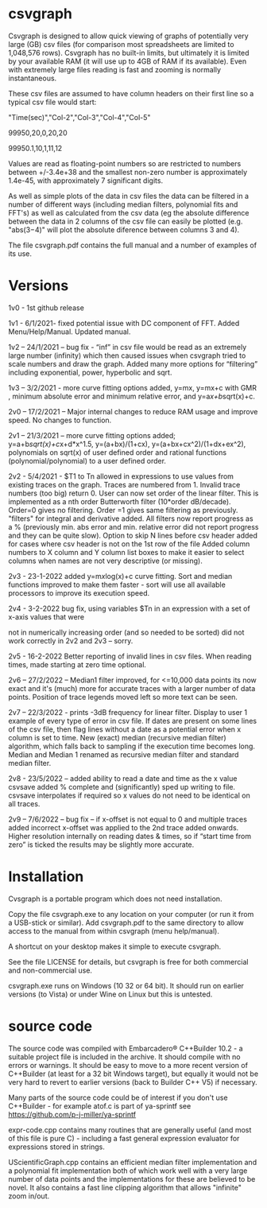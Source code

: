 # csvgraph
Csvgraph is designed to allow quick viewing of graphs of potentially very large (GB) csv files (for comparison most spreadsheets are limited to 1,048,576 rows). Csvgraph has no built-in limits, but ultimately it is limited by your available RAM (it will use up to 4GB of RAM if its available). Even with extremely large files reading is fast and zooming is normally instantaneous.

These csv files are assumed to have column headers on their first line so a typical csv file would start:

  "Time(sec)","Col-2","Col-3","Col-4","Col-5"
  
  99950,20,0,20,20
  
  99950.1,10,1,11,12

Values are read as floating-point numbers so are restricted to numbers between +/-3.4e+38 and the smallest non-zero number is approximately 1.4e-45, with approximately 7 significant digits.

As well as simple plots of the data in csv files the data can be filtered in a number of different ways (including median filters, polynomial fits and FFT's) as well as calculated from the csv data (eg the absolute difference between the data in 2 columns of the csv file can easily be plotted (e.g. "abs($3-$4)" will plot the absolute diference between columns 3 and 4).

The file csvgraph.pdf contains the full manual and a number of examples of its use.

# Versions
1v0 - 1st github release

1v1 - 6/1/2021- fixed potential issue with DC component of FFT. Added Menu/Help/Manual. Updated manual.

1v2 – 24/1/2021 – bug fix - “inf” in csv file would be read as an extremely large number (infinity) 
     which then caused issues when csvgraph tried to scale numbers and draw the 
     graph.	Added many more options for “filtering” including exponential, power, hyperbolic and sqrt.

1v3 – 3/2/2021	- more curve fitting options added, y=mx, y=mx+c with GMR , minimum absolute 
error and minimum relative error, and y=a*x+b*sqrt(x)+c.

2v0 – 17/2/2021 – Major internal changes to reduce RAM usage and improve speed. 
No changes to function.

2v1 – 21/3/2021 – more curve fitting options added;  y=a+b*sqrt(x)+c*x+d*x^1.5, y=(a+bx)/(1+cx), 
y=(a+bx+cx^2)/(1+dx+ex^2), polynomials on sqrt(x) of user defined order and rational functions (polynomial/polynomial) to a user defined order.

2v2 - 5/4/2021 - $T1 to Tn allowed in expressions to use values from existing traces on the graph.
 Traces are numbered from 1. Invalid trace numbers (too big) return 0.
User can now set order of the linear filter. This is implemented as a nth order Butterworth filter (10*order dB/decade). Order=0 gives no filtering. Order =1 gives same filtering as previously.
"filters" for integral and derivative added.
All filters now report progress as a % (previously min. abs error and min. relative error did not report progress and they can be quite slow).
Option to skip N lines before csv header added for cases where csv header is not on the 1st row of the file
Added column numbers to X column and Y column list boxes to make it easier to select columns when names are not very descriptive (or missing).

2v3 - 23-1-2022 added y=m*x*log(x)+c curve fitting.
 Sort and median functions improved to make them faster - sort will use all available processors to improve its execution speed.

2v4 - 3-2-2022 bug fix, using variables $Tn in an expression with a set of x-axis values that were

  not in numerically increasing order (and so needed to be sorted) did not work correctly in 2v2 and 2v3 – sorry.

2v5 - 16-2-2022 Better reporting of invalid lines in csv files. When reading times, made starting at zero time optional.

2v6 – 27/2/2022 – Median1 filter improved, for <=10,000 data points its now exact and it's (much) more for accurate traces with a larger number of data points. Position of trace legends moved left so more text can be seen.

2v7 – 22/3/2022 - prints -3dB frequency for linear filter.
Display to user 1 example of every type of error in csv file.
If dates are present on some lines of the csv file, then flag lines without a date as a potential error when x column is set to time.
New (exact) median (recursive median filter) algorithm, which falls back to sampling if the execution time becomes long. Median and Median 1 renamed as recursive median filter and standard median filter.

2v8 - 23/5/2022 – added ability to read a date and time as the x value
csvsave added % complete and (significantly) sped up writing to file.
csvsave interpolates if required so x values do not need to be identical on all traces.

2v9 – 7/6/2022 – bug fix – if x-offset is not equal to 0 and multiple traces added incorrect x-offset
    was applied to the 2nd trace added onwards.
		Higher resolution internally on reading dates & times, so if “start time from zero” is
    ticked the results may be slightly more accurate.



# Installation
Cvsgraph is a portable program which does not need installation.

Copy the file csvgraph.exe to any location on your computer (or run it from a USB-stick or similar).
Add csvgraph.pdf to the same directory to allow access to the manual from within csvgraph (menu help/manual).

A shortcut on your desktop makes it simple to execute csvgraph.

See the file LICENSE for details, but csvgraph is free for both commercial and non-commercial use.

csvgraph.exe runs on Windows (10 32 or 64 bit). It should run on earlier versions (to Vista) or under Wine on Linux but this is untested.

# source code
The source code was compiled with Embarcadero® C++Builder 10.2 - a suitable project file is included in the archive. It should compile with no errors or warnings.
It should be easy to move to a more recent version of C++Builder (at least for a 32 bit Windows target), but equally it would not be very hard to revert to earlier versions (back to Builder C++ V5) if necessary. 

Many parts of the source code could be of interest if you don't use C++Builder - for example atof.c is part of ya-sprintf see https://github.com/p-j-miller/ya-sprintf

expr-code.cpp contains many routines that are generally useful (and most of this file is pure C) - including a fast general expression evaluator for expressions stored in strings.

UScientificGraph.cpp contains an efficient median filter implementation and a polynomial fit implementation both of which work well with a very large number of data points and the implementations for these are believed to be novel. 
It also contains a fast line clipping algorithm that allows "infinite" zoom in/out. 
